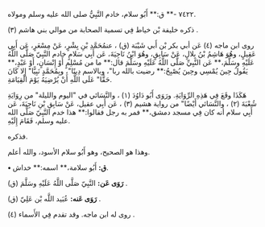 ٧٤٢٢ -** ق:** أَبُو سلام، خادم النَّبِيُّ صلى الله عليه وسلم ومولاه.

ذكره خليفة بْن خياط فِي تسمية الصحابة من موالي بني هاشم (٣) .

روى ابن ماجه (٤) عَن أبي بكر بْن أَبي شَيْبَة (ق) ، عنمُحَمَّدِ بْنِ بِشْرٍ، عَنْ مِسْعَرٍ، عَن أَبِي عَقِيلٍ، وهُوَ هَاشِمُ بْنُ بِلالٍ، عَنْ سَابِقٍ، وهُوَ ابْنُ نَاجِيَةَ، عَن أَبِي سَلامٍ خادم النَّبِيّ صَلَّى اللَّهُ عَلَيْهِ وسَلَّمَ،** عَن النَّبِيِّ صَلَّى اللَّهُ عَلَيْهِ وسَلَّمَ قال:** ما من مُسْلِمٍ أَوْ إِنْسَانٍ، أَوْ عَبْدٍ،** يَقُولُ حِينَ يُمْسِي وحِينَ يُصْبِحُ:** رضيت بالله ربا"، وبالاسم دِينًا"، وبِمُحَمَّدٍ نَبِيًّا" إِلا كَانَ حَقًّا" عَلَى اللَّهِ أَنْ يُرْضِيَهُ يَوْمَ الْقِيَامَةِ.

هَكَذَا وقَعَ فِي هَذِهِ الرِّوَايَةِ. ورَوَى أَبُو دَاوُدَ (١) ، والنَّسَائي في "اليوم والليلة" من رِوَايَةِ شُعْبَةَ (٢) ، والنَّسَائي أَيْضًا" من رواية هشيم (٣) ، عَن أَبِي عقيل، عَنْ سَابِقِ بْنِ نَاجِيَةَ، عَن أَبِي سلام أنه كان فِي مسجد دمشق،** فمر به رجل فقالوا:** هذا خدم النَّبِيّ صَلَّى الله عليه وسلم، فَقَامَ إِلَيْهِ.

فذكره.

وهذا هو الصحيح، وهو أَبُو سلام الأسود، والله أعلم.

**• ق:** أَبُو سلامة،** اسمه:** خداش.

**رَوَى عَن:** النَّبِيّ صَلَّى اللَّهُ عَلَيْهِ وسَلَّمَ (ق) .

**رَوَى عَنه:** عُبَيد اللَّه بْن عَلِيّ (ق) .

روى له ابن ماجه. وقد تقدم فِي الأَسماء (٤) .